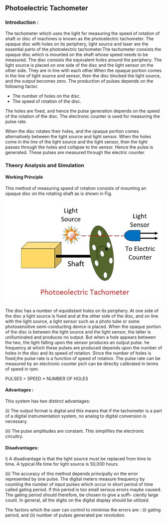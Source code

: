 ## Photoelectric Tachometer
### Introduction :

The tachometer which uses the light for measuring the speed of rotation of shaft or disc of machines is known as the photoelectric tachometer. The opaque disc with holes on its periphery, light source and laser are the essential parts of the photoelectric tachometer.The tachometer consists the opaque disc which is mounted on the shaft whose speed needs to be measured. The disc consists the equivalent holes around the periphery. The light source is placed on one side of the disc and the light sensor on the other side. They are in line with each other.When the opaque portion comes in the line of light source and sensor, then the disc blocked the light source, and the output becomes zero. The production of pulses depends on the following factor.

- The number of holes on the disc.
- The speed of rotation of the disc.

The holes are fixed, and hence the pulse generation depends on the speed of the rotation of the disc. The electronic counter is used for measuring the pulse rate.

When the disc rotates their holes, and the opaque portion comes alternatively between the light source and light sensor. When the holes come in the line of the light source and the light sensor, then the light passes through the holes and collapse to the sensor. Hence the pulse is generated. These pulses are measured through the electric counter.

### Theory Analysis and Simulation

#### Working Principle

This method of measuring speed of rotation consists of mounting an opaque disc on the rotating shaft as is shown in Fig.

![*Turbine_constr2*](images/encoder.png)

The disc has a number of equidistant holes on its periphery. At one side of the disc a light source is fixed and at the other side of the disc, and on line with the light source, a light sensor such as a photo tube or some photosensitive semi-conducting device is placed. When the opaque portion of the disc is between the light source and the light sensor, the latter is unilluminated and produces no output. But when a hole appears between the two, the light falling upon the sensor produces an output pulse.
he frequency at which these pulses are produced depends upon the number of holes in the disc and its speed of rotation. Since the number of holes is fixed,the pulse rate is a function of speed of rotation. The pulse rate can be measured by an electronic counter pich can be directly calibrated in terms of speed in rpm.

PULSES = SPEED * NUMBER OF HOLES


#### Advantages :

This system has two distinct advantages:

(i) The output format is digital and this means that if the tachometer is a part of a digital instrumentation system, no analog to digital conversion is necessary.

(ii) The pulse amplitudes are constant. This simplifies the electronic circuitry.

#### Disadvantages:

i) A disadvantage is that the light source must be replaced from time to time. A typical life time for light source is 50,000 hours.

(ii) The accuracy of this method depends principally on the error represented by one pulse. The digital meters measure frequency by counting the number of input pulses which occur in short period of time called gating period. If this period is too small serious errors maybe caused. The gating period should therefore, be chosen to give a suffi- ciently large count. In general, all the digits on the digital display should be utilized.

The factors which the user can control to minimise the errors are :
(i) gating period, and
(ii) number of pulses generated per revolution.